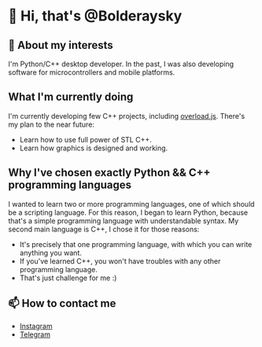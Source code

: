 # 👋 Hi, that's @Bolderaysky
## 👀 About my interests
I'm Python/C++ desktop developer. In the past, I was also developing software for microcontrollers and mobile platforms.
## What I'm currently doing
I'm currently developing few C++ projects, including [overload.js](https://github.com/cjnix35/overload-js). There's my plan to the near future:
+ Learn how to use full power of STL C++.
+ Learn how graphics is designed and working.
## Why I've chosen exactly Python && C++ programming languages
I wanted to learn two or more programming languages, one of which should be a scripting language. For this reason, I began to learn Python, because that's a simple programming language with understandable syntax. My second main language is C++, I chose it for those reasons:
+ It's precisely that one programming language, with which you can write anything you want.
+ If you've learned C++, you won't have troubles with any other programming language.
+ That's just challenge for me :)
## 📫 How to contact me
+ [Instagram](https://www.instagram.com/bolderaysky/)
+ [Telegram](https://t.me/Bolderaysky/)
